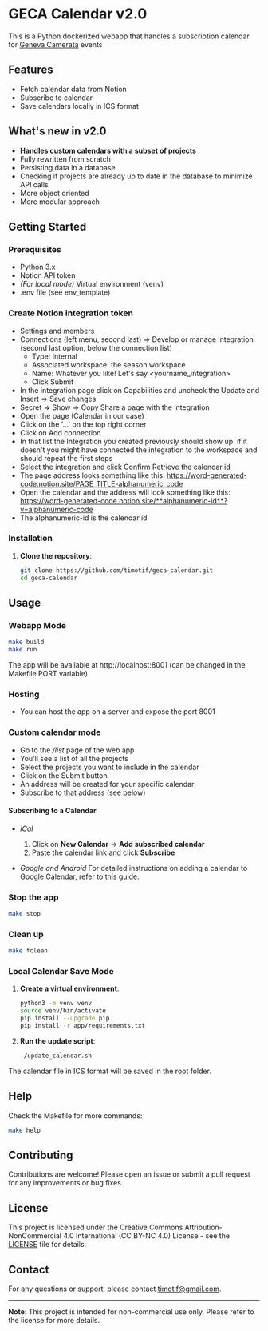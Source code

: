 # GECA Calendar v2.0
This is a Python dockerized webapp that handles a subscription calendar for [Geneva Camerata](https://genevacamerata.com/en) events

## Features

- Fetch calendar data from Notion
- Subscribe to calendar
- Save calendars locally in ICS format

## What's new in v2.0
- **Handles custom calendars with a subset of projects**
- Fully rewritten from scratch
- Persisting data in a database
- Checking if projects are already up to date in the database to minimize API calls
- More object oriented
- More modular approach

## Getting Started

### Prerequisites

- Python 3.x
- Notion API token
- *(For local mode)* Virtual environment (venv)
- .env file (see env_template)

### Create Notion integration token
- Settings and members
- Connections (left menu, second last) => Develop or manage integration (second last option, below the connection list)
    + Type: Internal
    + Associated workspace: the season workspace
    + Name: Whatever you like! Let's say <yourname_integration>
    + Click Submit
- In the integration page click on Capabilities and uncheck the Update and Insert => Save changes
- Secret => Show => Copy
Share a page with the integration
- Open the page (Calendar in our case)
- Click on the '...' on the top right corner
- Click on Add connection
- In that list the Integration you created previously should show up: if it doesn't you might have connected the integration to the workspace and should repeat the first steps
- Select the integration and click Confirm
Retrieve the calendar id
- The page address looks something like this: https://word-generated-code.notion.site/PAGE_TITLE-alphanumeric_code
- Open the calendar and the address will look something like this: https://word-generated-code.notion.site/**alphanumeric-id**?v=alphanumeric-code
- The alphanumeric-id is the calendar id


### Installation

1. **Clone the repository**:
   ```bash
   git clone https://github.com/timotif/geca-calendar.git
   cd geca-calendar
   ```

## Usage
### Webapp Mode
```bash
make build
make run
```
The app will be available at http://localhost:8001 (can be changed in the Makefile PORT variable)

### Hosting
- You can host the app on a server and expose the port 8001

### Custom calendar mode
- Go to the _/list_ page of the web app
- You'll see a list of all the projects
- Select the projects you want to include in the calendar
- Click on the Submit button
- An address will be created for your specific calendar
- Subscribe to that address (see below)

#### Subscribing to a Calendar
- *iCal*
  1. Click on **New Calendar** -> **Add subscribed calendar**
  2. Paste the calendar link and click **Subscribe**

- *Google and Android*
For detailed instructions on adding a calendar to Google Calendar, refer to [this guide](https://www.ohmancorp.com/refhowto-androidaddinternetcalendar.asp).

### Stop the app 
```bash
make stop
```
### Clean up
```bash
make fclean
```

### Local Calendar Save Mode

1. **Create a virtual environment**:
   ```bash
   python3 -m venv venv
   source venv/bin/activate
   pip install --upgrade pip
   pip install -r app/requirements.txt
   ```

2. **Run the update script**:
   ```bash
   ./update_calendar.sh
   ```

The calendar file in ICS format will be saved in the root folder.

## Help

Check the Makefile for more commands:
```bash
make help
```

## Contributing

Contributions are welcome! Please open an issue or submit a pull request for any improvements or bug fixes.

## License

This project is licensed under the Creative Commons Attribution-NonCommercial 4.0 International (CC BY-NC 4.0) License - see the [LICENSE](LICENSE) file for details.

## Contact

For any questions or support, please contact [timotif@gmail.com](mailto:timotif@gmail.com).

---

**Note**: This project is intended for non-commercial use only. Please refer to the license for more details.